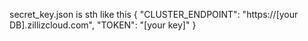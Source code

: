 secret_key.json  is sth like this
{
    "CLUSTER_ENDPOINT": "https://[your DB].zillizcloud.com",
    "TOKEN": "[your key]"
}
